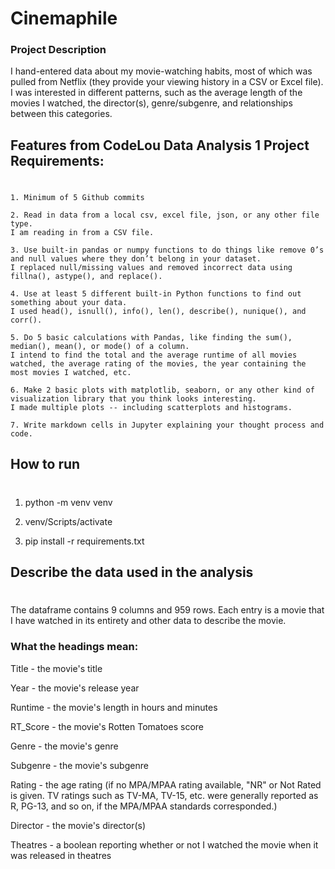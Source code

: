 # Cinemaphile

### Project Description
I hand-entered data about my movie-watching habits, most of which was pulled from Netflix (they provide your viewing history in a CSV or Excel file). I was interested in different patterns, such as the average length of the movies I watched, the director(s), genre/subgenre, and relationships between this categories.

## Features from CodeLou Data Analysis 1 Project Requirements:
#

    1. Minimum of 5 Github commits

    2. Read in data from a local csv, excel file, json, or any other file type. 
    I am reading in from a CSV file.

    3. Use built-in pandas or numpy functions to do things like remove 0’s and null values where they don’t belong in your dataset. 
    I replaced null/missing values and removed incorrect data using fillna(), astype(), and replace().

    4. Use at least 5 different built-in Python functions to find out something about your data. 
    I used head(), isnull(), info(), len(), describe(), nunique(), and corr().

    5. Do 5 basic calculations with Pandas, like finding the sum(), median(), mean(), or mode() of a column. 
    I intend to find the total and the average runtime of all movies watched, the average rating of the movies, the year containing the most movies I watched, etc.

    6. Make 2 basic plots with matplotlib, seaborn, or any other kind of visualization library that you think looks interesting. 
    I made multiple plots -- including scatterplots and histograms.

    7. Write markdown cells in Jupyter explaining your thought process and code.

## How to run

#

1. python -m venv venv

2. venv/Scripts/activate

3. pip install -r requirements.txt

## Describe the data used in the analysis
#
The dataframe contains 9 columns and 959 rows. Each entry is a movie that I have watched in its entirety and other data to describe the movie. 

### What the headings mean:


Title - the movie's title

Year - the movie's release year

Runtime - the movie's length in hours and minutes

RT_Score - the movie's Rotten Tomatoes score

Genre - the movie's genre

Subgenre - the movie's subgenre

Rating - the age rating (if no MPA/MPAA rating available, "NR" or Not Rated is given. TV ratings such as TV-MA, TV-15, etc. were generally reported as R, PG-13, and so on, if the MPA/MPAA standards corresponded.)

Director - the movie's director(s)

Theatres - a boolean reporting whether or not I watched the movie when it was released in theatres